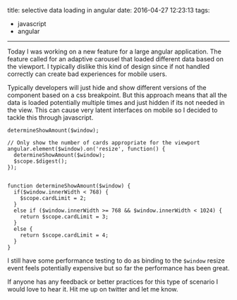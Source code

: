title: selective data loading in angular
date: 2016-04-27 12:23:13
tags:
  - javascript
  - angular
---

Today I was working on a new feature for a large angular application.
The feature called for an adaptive carousel that loaded different data based on the viewport. I typically dislike this kind of design since if not handled correctly can create bad experiences for mobile users.

Typically developers will just hide and show different versions of the component based on a css breakpoint. But this approach means that all the data is loaded potentially multiple times and just hidden if its not needed in the view. This can cause very latent interfaces on mobile so I decided to tackle this through javascript.

```
determineShowAmount($window);

// Only show the number of cards appropriate for the viewport
angular.element($window).on('resize', function() {
  determineShowAmount($window);
  $scope.$digest();
});


function determineShowAmount($window) {
  if($window.innerWidth < 768) {
    $scope.cardLimit = 2;
  }
  else if ($window.innerWidth >= 768 && $window.innerWidth < 1024) {
    return $scope.cardLimit = 3;
  }
  else {
    return $scope.cardLimit = 4;
  }
}
```

I still have some performance testing to do as binding to the `$window` resize event feels potentially expensive but so far the performance has been great.

If anyone has any feedback or better practices for this type of scenario I would love to hear it. Hit me up on twitter and let me know.
